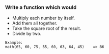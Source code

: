### Write a function which would
- Multiply each number by itself.
- Add them all together.
- Take the square root of the result.
- Divide by two.

```
Example:
math(65, 60, 75, 55, 60, 63, 64, 45)    => 86
```
